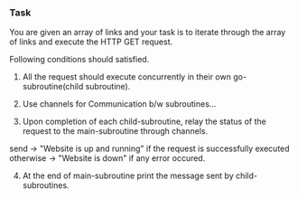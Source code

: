 ### Task
You are given an array of links and your task is to iterate through the array of links and execute the HTTP GET request.

Following conditions should satisfied.

1. All the request should execute concurrently in their own go-subroutine(child subroutine).

2. Use channels for Communication b/w subroutines...

3. Upon completion of each child-subroutine, relay the status of the request to the main-subroutine through channels.

send -> "Website is up and running" if the request is successfully executed
otherwise -> "Website is down" if any error occured.

4. At the end of main-subroutine print the message sent by child-subroutines.